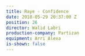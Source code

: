```yaml
---
title: Raye - Confidence
date: 2018-05-29 20:37:00 Z
position: 26
director: Walid Labri
production-company: Partizan
equipment: Arri Alexa
is-shown: false
---
```



